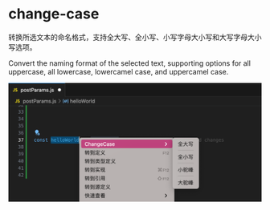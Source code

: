 # change-case

转换所选文本的命名格式，支持全大写、全小写、小写字母大小写和大写字母大小写选项。


Convert the naming format of the selected text, supporting options for all uppercase, all lowercase, lowercamel case, and uppercamel case.



![img](screenshots/example.png)